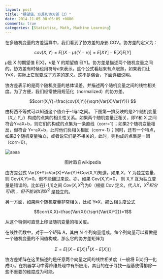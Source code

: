 ```yaml
---
layout: post
title: "期望值，方差和协方差（3）"
date: 2014-11-05 08:05:09 +0800
comments: true
categories: [Statictisc, Math, Machine Learning]
---
```


在多随机变量的方差运算中，我们看到了协方差的身影 COV。协方差的定义为：

$$cov(X,Y)=E[(X-\mu)(Y-\nu)] = E[XY]-E[X]E[Y]$$

$\mu$是 X 的期望值 E[X]，$\nu$是 Y 的期望值 E[Y]。协方差是描述两个随机变量之间的。协方差有时候也用符号$\sigma$来表示。这个公式看起来有点眼熟，如果我们让 Y=X，实际上它就变成了方差的定义。这不是偶合，下面详细说明。

协方差表示的是两个随机变量的总体误差，并描述两个随机变量之间的线性相关度。为了方便，我们经常使用规范化（normalized）的协方差。

$$corr(X,Y)=\frac{cov(X,Y)}{\sqrt{Var(X)Var(Y)}} $$

由柯西不等式可以知道这个值介于-1与1之间。 下图第一排反映的是2个随机变量（$X\_i,Y\_i$）构成的点集的相关性关系。如果两个随机变量正相关，即Y和 X 之间符合Y=aX+b，则它们的构成的点集为一条直线（corr=1）；如果2个随机变量相反，但符合 Y=-aX+b，此时他们负相关相反（corr=-1）；同时，还有一个特点，如果2个随机变量独立，或者说它们是不相关的，此时，则构成的点集是一团（corr=0）。

![aaaa](https://upload.wikimedia.org/wikipedia/commons/thumb/0/02/Correlation_examples.png/800px-Correlation_examples.png)
<center>图片取自wikipedia</center>

由方差公式 Var(X+Y)=Var(X)+Var(Y)+Cov(X,Y)知道，如果 X，Y 为独立变量，则 Cov(X,Y)=0。但不能翻过来说。亦，如果 Cov(X,Y)=0， 则 X,Y 互为独立变量是错误的。比如在[-1,1]之间 $Cov(X,X^2)$为0（根据 Cov 定义，代$入 X，X^2积分可得），但不能说 X 和 X^2$ 是独立的。

另一方面，如果两个随机变量非常相关，比如 Y=X，那么相关度公式

$$corr(X,X)=\frac{Var(X)}{\sqrt{Var(X)^2}}=1$$

从这个特例可直觉上印证随机变量的相关度。



在线性代数中，对于一个矩阵 A，其由 N 个列向量组成，每个列向量可以看做是一个随机变量的不同值构成，那么它的协方差矩阵为

$$\Sigma=E[(X-E[X])^{T}(X-E[X])]$$

协方差矩阵在这里描述的是任意两个向量之间的线性相关度（一般将 E(x)归一化成0）。在机器学习中得降维处理中有所应用。其目的在于寻找一组基使得排除一些不重要的维度成为可能。
